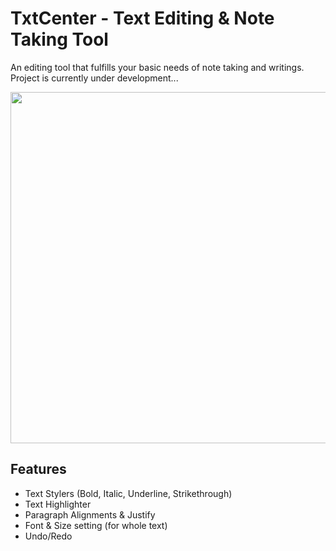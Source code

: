 # TxtCenter - Text Editing & Note Taking Tool
An editing tool that fulfills your basic needs of note taking and writings.
Project is currently under development...

<img src=https://raw.githubusercontent.com/truhingu/TxtCenter/main/src/img/TxtCenter.png width="600" height="562"> 

## Features
* Text Stylers (Bold, Italic, Underline, Strikethrough)
* Text Highlighter
* Paragraph Alignments & Justify
* Font & Size setting (for whole text)
* Undo/Redo